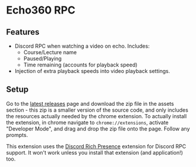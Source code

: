 # Echo360 RPC

## Features
- Discord RPC when watching a video on echo. Includes:
  - Course/Lecture name
  - Paused/Playing
  - Time remaining (accounts for playback speed)
- Injection of extra playback speeds into video playback settings.

## Setup
Go to the [latest releases](../../releases/latest) page and download the zip file in the assets section - this zip is a smaller version of the source code, and only includes the resources actually needed by the chrome extension. To actually install the extension, in chrome navigate to `chrome://extensions`, activate "Developer Mode", and drag and drop the zip file onto the page. Follow any prompts.

This extension uses the [Discord Rich Presence](https://chrome.google.com/webstore/detail/discord-rich-presence/agnaejlkbiiggajjmnpmeheigkflbnoo) extension for Discord RPC support. It won't work unless you install that extension (and application!) too.
